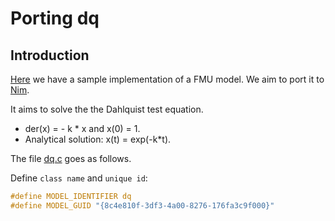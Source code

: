# Porting dq
## Introduction
[Here](https://github.com/qtronic/fmusdk/tree/master/fmu20/src/models/dq) we have a sample implementation of a FMU model. We aim to port it to [Nim](https://nim-lang.org).

It aims to solve the the Dahlquist test equation.

- der(x) = - k * x and x(0) = 1. 
- Analytical solution: x(t) = exp(-k*t).

The file [dq.c](https://github.com/qtronic/fmusdk/blob/master/fmu20/src/models/dq/dq.c) goes as follows.

Define `class name` and `unique id`:
```c
#define MODEL_IDENTIFIER dq
#define MODEL_GUID "{8c4e810f-3df3-4a00-8276-176fa3c9f000}"
```





